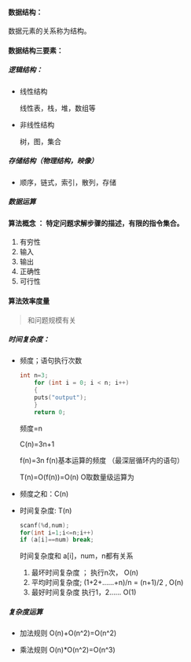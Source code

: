 #### 数据结构：

数据元素的关系称为结构。

#### 数据结构三要素：

##### 逻辑结构：

- 线性结构

  线性表，栈，堆，数组等

- 非线性结构

  树，图，集合

##### 存储结构（物理结构，映像）

- 顺序，链式，索引，散列，存储

##### 数据运算 

#### 算法概念 ： 特定问题求解步骤的描述，有限的指令集合。

1. 有穷性
2. 输入
3. 输出
4. 正确性
5. 可行性

#### 算法效率度量 

> 和问题规模有关

##### 时间复杂度：

- 频度；语句执行次数

  ```c
  int n=3;
      for (int i = 0; i < n; i++)
      {
      puts("output");
      }
      return 0;
  ```

  频度=n

  C(n)=3n+1
  
  f(n)=3n                f(n)基本运算的频度 （最深层循环内的语句）
  
  T(n)=O(f(n))=O(n)   O取数量级运算为
  
- 频度之和：C(n)

- 时间复杂度: T(n)

  ```c
  scanf(%d,num);
  for(int i=1;i<=n;i++)
  if (a[i]==num) break;
  ```

   时间复杂度和  a[i]，num，n都有关系

  1. 最坏时间复杂度 ；   执行n次，                              O(n)
  2. 平均时间复杂度;       (1+2+……+n)/n = (n+1)/2 ,   O(n)
  3. 最好时间复杂度       执行1，2……                           O(1)

##### 复杂度运算

- 加法规则    O(n)+O(n^2)=O(n^2)

- 乘法规则    O(n)*O(n^2)=O(n^3)





